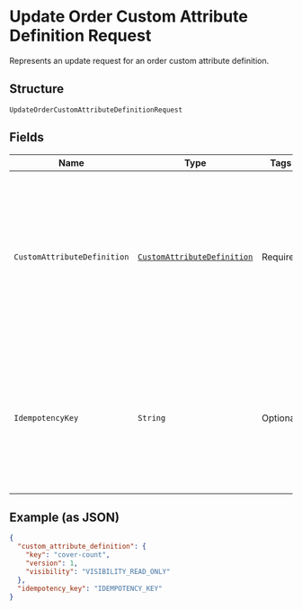 
# Update Order Custom Attribute Definition Request

Represents an update request for an order custom attribute definition.

## Structure

`UpdateOrderCustomAttributeDefinitionRequest`

## Fields

| Name | Type | Tags | Description | Getter |
|  --- | --- | --- | --- | --- |
| `CustomAttributeDefinition` | [`CustomAttributeDefinition`](../../doc/models/custom-attribute-definition.md) | Required | Represents a definition for custom attribute values. A custom attribute definition<br>specifies the key, visibility, schema, and other properties for a custom attribute. | CustomAttributeDefinition getCustomAttributeDefinition() |
| `IdempotencyKey` | `String` | Optional | A unique identifier for this request, used to ensure idempotency.<br>For more information, see [Idempotency](https://developer.squareup.com/docs/basics/api101/idempotency).<br>**Constraints**: *Maximum Length*: `45` | String getIdempotencyKey() |

## Example (as JSON)

```json
{
  "custom_attribute_definition": {
    "key": "cover-count",
    "version": 1,
    "visibility": "VISIBILITY_READ_ONLY"
  },
  "idempotency_key": "IDEMPOTENCY_KEY"
}
```

